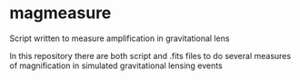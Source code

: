 # magmeasure
Script written to measure amplification in gravitational lens

In this repository there are both script and .fits files to do several measures of magnification in simulated gravitational lensing events 
